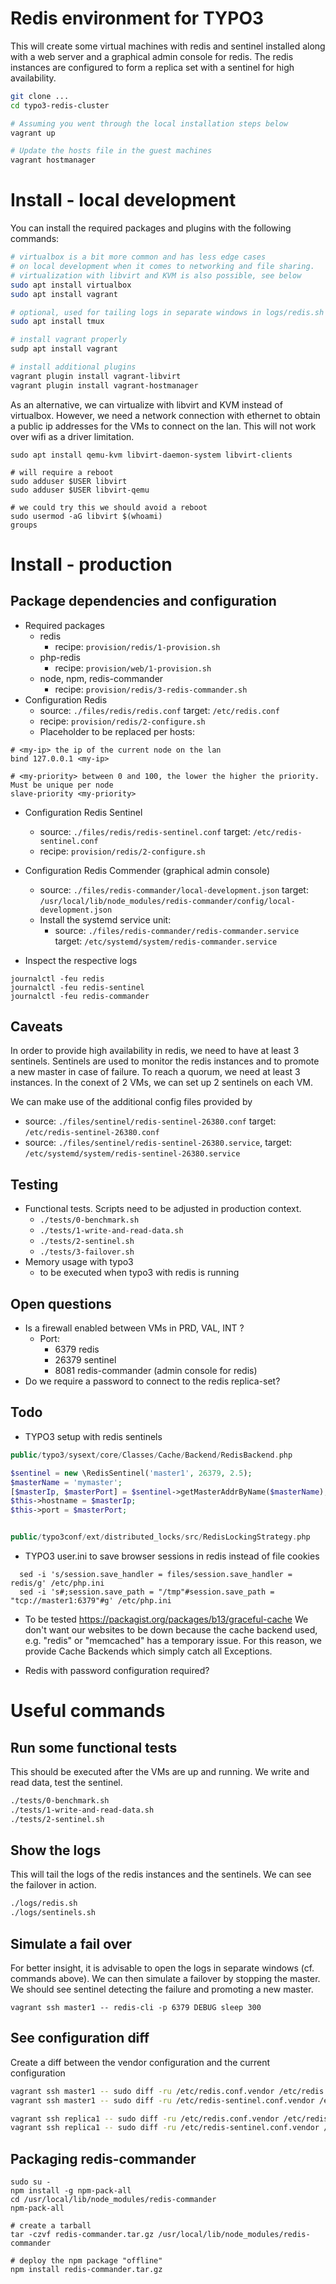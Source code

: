Redis environment for TYPO3
============================

This will create some virtual machines with redis and sentinel installed along with a web server and a graphical admin console for redis. The redis instances are configured to form a replica set with a sentinel for high availability.

```bash
git clone ...
cd typo3-redis-cluster

# Assuming you went through the local installation steps below
vagrant up

# Update the hosts file in the guest machines
vagrant hostmanager
```

# Install - local development

You can install the required packages and plugins with the following commands:

```bash
# virtualbox is a bit more common and has less edge cases
# on local development when it comes to networking and file sharing.
# virtualization with libvirt and KVM is also possible, see below
sudo apt install virtualbox
sudo apt install vagrant

# optional, used for tailing logs in separate windows in logs/redis.sh
sudo apt install tmux

# install vagrant properly
sudp apt install vagrant

# install additional plugins
vagrant plugin install vagrant-libvirt
vagrant plugin install vagrant-hostmanager
```

As an alternative, we can virtualize with libvirt and KVM instead of virtualbox. However, we need a network connection with ethernet to obtain a public ip addresses for the VMs to connect on the lan. This will not work over wifi as a driver limitation.

```shell
sudo apt install qemu-kvm libvirt-daemon-system libvirt-clients

# will require a reboot
sudo adduser $USER libvirt
sudo adduser $USER libvirt-qemu

# we could try this we should avoid a reboot
sudo usermod -aG libvirt $(whoami)
groups
```

# Install - production

## Package dependencies and configuration

* Required packages
    - redis
        - recipe: `provision/redis/1-provision.sh`
    - php-redis
        - recipe: `provision/web/1-provision.sh`
    - node, npm, redis-commander
        - recipe: `provision/redis/3-redis-commander.sh`
* Configuration Redis
    - source: `./files/redis/redis.conf`
      target: `/etc/redis.conf`
    - recipe: `provision/redis/2-configure.sh`
    - Placeholder to be replaced per hosts:

```shell
# <my-ip> the ip of the current node on the lan
bind 127.0.0.1 <my-ip>

# <my-priority> between 0 and 100, the lower the higher the priority. Must be unique per node
slave-priority <my-priority>
```

* Configuration Redis Sentinel
    - source: `./files/redis/redis-sentinel.conf`
      target: `/etc/redis-sentinel.conf`
    - recipe: `provision/redis/2-configure.sh`

* Configuration Redis Commender (graphical admin console)
    - source: `./files/redis-commander/local-development.json`
      target: `/usr/local/lib/node_modules/redis-commander/config/local-development.json`
    - Install the systemd service unit:
        - source: `./files/redis-commander/redis-commander.service`
          target: `/etc/systemd/system/redis-commander.service`

* Inspect the respective logs

```shell
journalctl -feu redis
journalctl -feu redis-sentinel
journalctl -feu redis-commander
```

## Caveats

In order to provide high availability in redis, we need to have at least 3 sentinels. Sentinels are used to monitor the redis instances and to promote a new master in case of failure. To reach a quorum, we need at least 3 instances. In the conext of 2 VMs, we can set up 2 sentinels on each VM.

We can make use of the additional config files provided by

* source: `./files/sentinel/redis-sentinel-26380.conf`
  target: `/etc/redis-sentinel-26380.conf`
* source: `./files/sentinel/redis-sentinel-26380.service`,
  target: `/etc/systemd/system/redis-sentinel-26380.service`

## Testing

* Functional tests. Scripts need to be adjusted in production context.
    - `./tests/0-benchmark.sh`
    - `./tests/1-write-and-read-data.sh`
    - `./tests/2-sentinel.sh`
    - `./tests/3-failover.sh`
* Memory usage with typo3
    - to be executed when typo3 with redis is running

##  Open questions

* Is a firewall enabled between VMs in PRD, VAL, INT ?
    - Port:
        - 6379 redis
        - 26379 sentinel
        - 8081 redis-commander (admin console for redis)
* Do we require a password to connect to the redis replica-set?

##  Todo

* TYPO3 setup with redis sentinels

```php
public/typo3/sysext/core/Classes/Cache/Backend/RedisBackend.php

$sentinel = new \RedisSentinel('master1', 26379, 2.5);
$masterName = 'mymaster';
[$masterIp, $masterPort] = $sentinel->getMasterAddrByName($masterName);
$this->hostname = $masterIp;
$this->port = $masterPort;


public/typo3conf/ext/distributed_locks/src/RedisLockingStrategy.php
```

* TYPO3 user.ini to save browser sessions in redis instead of file cookies

```shell
  sed -i 's/session.save_handler = files/session.save_handler = redis/g' /etc/php.ini
  sed -i 's#;session.save_path = "/tmp"#session.save_path = "tcp://master1:6379"#g' /etc/php.ini
```

* To be tested https://packagist.org/packages/b13/graceful-cache
  We don't want our websites to be down because the cache backend used, e.g. "redis" or "memcached" has a temporary issue. For this reason, we provide Cache Backends which simply catch all Exceptions.

* Redis with password configuration required?

# Useful commands

## Run some functional tests

This should be executed after the VMs are up and running. We write and read data, test the sentinel.

```bash
./tests/0-benchmark.sh
./tests/1-write-and-read-data.sh
./tests/2-sentinel.sh
```

## Show the logs

This will tail the logs of the redis instances and the sentinels. We can see the failover in action.

```bash
./logs/redis.sh
./logs/sentinels.sh
```

## Simulate a fail over

For better insight, it is advisable to open the logs in separate windows (cf. commands above). We can then simulate a failover by stopping the master. We should see sentinel detecting the failure and promoting a new master.

```shell
vagrant ssh master1 -- redis-cli -p 6379 DEBUG sleep 300
```

## See configuration diff

Create a diff between the vendor configuration and the current configuration

```bash
vagrant ssh master1 -- sudo diff -ru /etc/redis.conf.vendor /etc/redis.conf
vagrant ssh master1 -- sudo diff -ru /etc/redis-sentinel.conf.vendor /etc/redis-sentinel.conf

vagrant ssh replica1 -- sudo diff -ru /etc/redis.conf.vendor /etc/redis.conf
vagrant ssh replica1 -- sudo diff -ru /etc/redis-sentinel.conf.vendor /etc/redis-sentinel.conf
```

## Packaging redis-commander

```shell
sudo su -
npm install -g npm-pack-all
cd /usr/local/lib/node_modules/redis-commander
npm-pack-all

# create a tarball
tar -czvf redis-commander.tar.gz /usr/local/lib/node_modules/redis-commander

# deploy the npm package "offline"
npm install redis-commander.tar.gz
```
